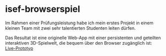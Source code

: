 # isef-browserspiel

Im Rahmen einer Prüfungsleistung habe ich mein erstes Projekt in einem kleinen Team mit zwei sehr talentierten Studenten leiten dürfen. 

Das Resultat ist eine originelle Web-App mit einer persistenten und geteilten interaktiven 3D-Spielwelt, die bequem über den Browser zugänglich ist: [Live-Prototyp](http://www.mfberg.de/)